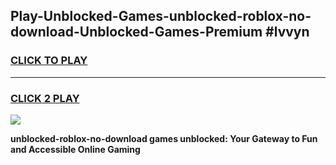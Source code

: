 
## Play-Unblocked-Games-unblocked-roblox-no-download-Unblocked-Games-Premium #lvvyn
<h3>
<a href="https://premium.freeplayer.one?title=unblocked-roblox-no-download&ref=12M">CLICK TO PLAY</a></h3>
<hr>

<h3>
<a href="https://premium.freeplayer.one?title=unblocked-roblox-no-download&ref=12M">CLICK 2 PLAY</a>
  
</h3>

<a href="https://premium.freeplayer.one?title=unblocked-roblox-no-download&ref=12M"><img src="https://clearcache.store/games.png"></a>


**unblocked-roblox-no-download games unblocked: Your Gateway to Fun and Accessible Online Gaming**
